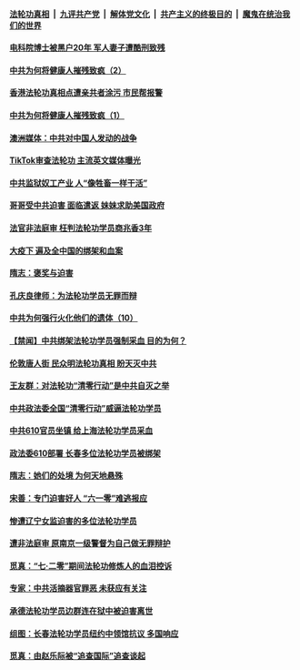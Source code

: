 

####  [法轮功真相](../../../../basic/blob/master/README.md?t=08310731) &nbsp;|&nbsp; [九评共产党](../../../../9ping.md/blob/master/README.md?t=08310731) &nbsp;|&nbsp; [解体党文化](../../../../jtdwh.md/blob/master/README.md?t=08310731)  &nbsp;|&nbsp; [共产主义的终极目的](../../../../gczydzjmd.md/blob/master/README.md?t=08310731) &nbsp;|&nbsp; [魔鬼在统治我们的世界](../../../../mgztzwmdsj.md/blob/master/README.md?t=08310731) 

#### [电科院博士被黑户20年 军人妻子遭酷刑致残](../pages/prog424/a102929730.md?t=08310731) 

#### [中共为何将健康人摧残致疯（2）](../pages/prog424/a102929689.md?t=08310731) 

#### [香港法轮功真相点遭亲共者涂污 市民帮报警](../pages/prog424/a102929604.md?t=08310731) 

#### [中共为何将健康人摧残致疯（1）](../pages/prog424/a102928795.md?t=08310731) 

#### [澳洲媒体：中共对中国人发动的战争](../pages/prog424/a102928790.md?t=08310731) 

#### [TikTok审查法轮功 主流英文媒体曝光](../pages/prog424/a102928120.md?t=08310731) 

#### [中共监狱奴工产业 人“像牲畜一样干活”](../pages/prog424/a102927908.md?t=08310731) 

#### [哥哥受中共迫害 面临遣返 妹妹求助美国政府](../pages/prog424/a102927341.md?t=08310731) 

#### [法官非法庭审 枉判法轮功学员商兆香3年](../pages/prog424/a102926577.md?t=08310731) 

#### [大疫下 遍及全中国的绑架和血案](../pages/prog424/a102926546.md?t=08310731) 

#### [隋志：褒奖与迫害](../pages/prog424/a102926230.md?t=08310731) 

#### [孔庆良律师：为法轮功学员无罪而辩](../pages/prog424/a102925726.md?t=08310731) 

#### [中共为何强行火化他们的遗体（10）](../pages/prog424/a102925710.md?t=08310731) 

#### [【禁闻】中共绑架法轮功学员强制采血 目的为何？](../pages/prog424/a102925441.md?t=08310731) 

#### [伦敦唐人街 民众明法轮功真相 盼天灭中共](../pages/prog424/a102925069.md?t=08310731) 

#### [王友群：对法轮功“清零行动”是中共自灭之举](../pages/prog424/a102925004.md?t=08310731) 

#### [中共政法委全国“清零行动”威逼法轮功学员](../pages/prog424/a102924708.md?t=08310731) 

#### [中共610官员坐镇 给上海法轮功学员采血](../pages/prog424/a102924606.md?t=08310731) 

#### [政法委610部署 长春多位法轮功学员被绑架](../pages/prog424/a102923869.md?t=08310731) 

#### [隋志：她们的处境 为何天地悬殊](../pages/prog424/a102924010.md?t=08310731) 

#### [宋善：专门迫害好人 “六一零”难逃报应](../pages/prog424/a102923987.md?t=08310731) 

#### [惨遭辽宁女监迫害的多位法轮功学员](../pages/prog424/a102923892.md?t=08310731) 

#### [遭非法庭审 原南京一级警督为自己做无罪辩护](../pages/prog424/a102923054.md?t=08310731) 

#### [觅真：“七·二零”期间法轮功修炼人的血泪控诉](../pages/prog424/a102922363.md?t=08310731) 

#### [专家：中共活摘器官罪恶 未获应有关注](../pages/prog424/a102922287.md?t=08310731) 

#### [承德法轮功学员边群连在狱中被迫害离世](../pages/prog424/a102922281.md?t=08310731) 

#### [组图：长春法轮功学员纽约中领馆抗议 多国响应](../pages/prog424/a102921741.md?t=08310731) 

#### [觅真：由赵乐际被“追查国际”追查谈起](../pages/prog424/a102921473.md?t=08310731) 

